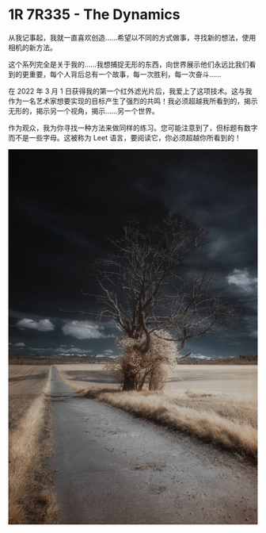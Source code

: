 # 1R 7R335 - The Dynamics

从我记事起，我就一直喜欢创造……希望以不同的方式做事，寻找新的想法，使用相机的新方法。

这个系列完全是关于我的……我想捕捉无形的东西，向世界展示他们永远比我们看到的更重要，每个人背后总有一个故事，每一次胜利，每一次奋斗……

在 2022 年 3 月 1 日获得我的第一个红外滤光片后，我爱上了这项技术。这与我作为一名艺术家想要实现的目标产生了强烈的共鸣！我必须超越我所看到的，揭示无形的，揭示另一个视角，揭示……另一个世界。

作为观众，我为你寻找一种方法来做同样的练习。您可能注意到了，但标题有数字而不是一些字母。这被称为 Leet 语言，要阅读它，你必须超越你所看到的！

![nft](unnamed.jpg)
